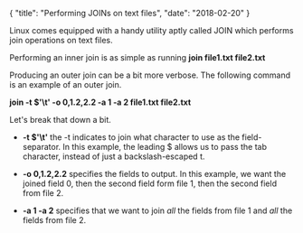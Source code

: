 {
    "title": "Performing JOINs on text files",
    "date": "2018-02-20"
}

Linux comes equipped with a handy utility aptly called JOIN which performs join operations on text files.

Performing an inner join is as simple as running **join file1.txt file2.txt**

Producing an outer join can be a bit more verbose. The following command is an example of an outer join.

**join -t $'\t' -o 0,1.2,2.2 -a 1 -a 2 file1.txt file2.txt**

Let's break that down a bit.

* **-t $'\t'**  the -t indicates to join what character to use as the field-separator. In this example, the leading $ allows us to pass the tab character, instead of just a backslash-escaped t.

* **-o 0,1.2,2.2** specifies the fields to output. In this example, we want the joined field 0, then the second field form file 1, then the second field from file 2.

* **-a 1 -a 2** specifies that we want to join *all* the fields from file 1 and *all* the fields from file 2. 
